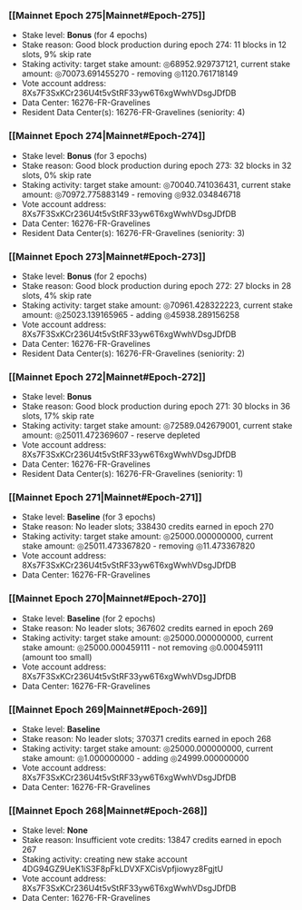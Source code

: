 ### [[Mainnet Epoch 275|Mainnet#Epoch-275]]
* Stake level: **Bonus** (for 4 epochs)
* Stake reason: Good block production during epoch 274: 11 blocks in 12 slots, 9% skip rate
* Staking activity: target stake amount: ◎68952.929737121, current stake amount: ◎70073.691455270 - removing ◎1120.761718149
* Vote account address: 8Xs7F3SxKCr236U4t5vStRF33yw6T6xgWwhVDsgJDfDB
* Data Center: 16276-FR-Gravelines
* Resident Data Center(s): 16276-FR-Gravelines (seniority: 4)
### [[Mainnet Epoch 274|Mainnet#Epoch-274]]
* Stake level: **Bonus** (for 3 epochs)
* Stake reason: Good block production during epoch 273: 32 blocks in 32 slots, 0% skip rate
* Staking activity: target stake amount: ◎70040.741036431, current stake amount: ◎70972.775883149 - removing ◎932.034846718
* Vote account address: 8Xs7F3SxKCr236U4t5vStRF33yw6T6xgWwhVDsgJDfDB
* Data Center: 16276-FR-Gravelines
* Resident Data Center(s): 16276-FR-Gravelines (seniority: 3)
### [[Mainnet Epoch 273|Mainnet#Epoch-273]]
* Stake level: **Bonus** (for 2 epochs)
* Stake reason: Good block production during epoch 272: 27 blocks in 28 slots, 4% skip rate
* Staking activity: target stake amount: ◎70961.428322223, current stake amount: ◎25023.139165965 - adding ◎45938.289156258
* Vote account address: 8Xs7F3SxKCr236U4t5vStRF33yw6T6xgWwhVDsgJDfDB
* Data Center: 16276-FR-Gravelines
* Resident Data Center(s): 16276-FR-Gravelines (seniority: 2)
### [[Mainnet Epoch 272|Mainnet#Epoch-272]]
* Stake level: **Bonus**
* Stake reason: Good block production during epoch 271: 30 blocks in 36 slots, 17% skip rate
* Staking activity: target stake amount: ◎72589.042679001, current stake amount: ◎25011.472369607 - reserve depleted
* Vote account address: 8Xs7F3SxKCr236U4t5vStRF33yw6T6xgWwhVDsgJDfDB
* Data Center: 16276-FR-Gravelines
* Resident Data Center(s): 16276-FR-Gravelines (seniority: 1)
### [[Mainnet Epoch 271|Mainnet#Epoch-271]]
* Stake level: **Baseline** (for 3 epochs)
* Stake reason: No leader slots; 338430 credits earned in epoch 270
* Staking activity: target stake amount: ◎25000.000000000, current stake amount: ◎25011.473367820 - removing ◎11.473367820
* Vote account address: 8Xs7F3SxKCr236U4t5vStRF33yw6T6xgWwhVDsgJDfDB
* Data Center: 16276-FR-Gravelines
### [[Mainnet Epoch 270|Mainnet#Epoch-270]]
* Stake level: **Baseline** (for 2 epochs)
* Stake reason: No leader slots; 367602 credits earned in epoch 269
* Staking activity: target stake amount: ◎25000.000000000, current stake amount: ◎25000.000459111 - not removing ◎0.000459111 (amount too small)
* Vote account address: 8Xs7F3SxKCr236U4t5vStRF33yw6T6xgWwhVDsgJDfDB
* Data Center: 16276-FR-Gravelines
### [[Mainnet Epoch 269|Mainnet#Epoch-269]]
* Stake level: **Baseline**
* Stake reason: No leader slots; 370371 credits earned in epoch 268
* Staking activity: target stake amount: ◎25000.000000000, current stake amount: ◎1.000000000 - adding ◎24999.000000000
* Vote account address: 8Xs7F3SxKCr236U4t5vStRF33yw6T6xgWwhVDsgJDfDB
* Data Center: 16276-FR-Gravelines
### [[Mainnet Epoch 268|Mainnet#Epoch-268]]
* Stake level: **None**
* Stake reason: Insufficient vote credits: 13847 credits earned in epoch 267
* Staking activity: creating new stake account 4DG94GZ9UeK1iS3F8pFkLDVXFXCisVpfjiowyz8FgjtU
* Vote account address: 8Xs7F3SxKCr236U4t5vStRF33yw6T6xgWwhVDsgJDfDB
* Data Center: 16276-FR-Gravelines